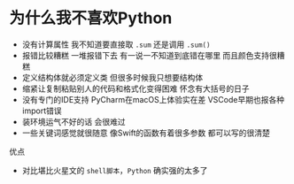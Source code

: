 # 为什么我不喜欢Python

- 没有计算属性 我不知道要直接取 `.sum` 还是调用 `.sum()`
- 报错比较糟糕 一堆报错下去 有一说一不知道到底错在哪里 而且颜色支持很糟糕
- 定义结构体就必须定义类 但很多时候我只想要结构体
- 缩紧让复制粘贴别人的代码和格式化变得困难 怀念有大括号的日子
- 没有专门的IDE支持 PyCharm在macOS上体验实在差 VSCode早期也报各种import错误
- 装环境运气不好的话 会很难过
- 一些关键词感觉就很随意 像Swift的函数有着很多参数 都可以写的很清楚

优点

- 对比堪比火星文的 `shell脚本`，`Python` 确实强的太多了
